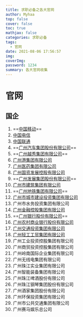 ```yaml
---
title: 求职必备之各大官网
author: Myhaa
top: false
cover: false
toc: true
mathjax: false
categories: 求职必备
tags:
  - 官网
date: 2021-08-06 17:56:57
img:
coverImg:
password: 1234
summary: 各大官网收集
---
```


# 官网

## 国企

1. ==[中国移动](https://job.10086.cn/personal/society/)==
2. [中国电信](http://hr.gdtel.com.cn/portal/recruit/more/42)
3. [中国联通](http://www.chinaunicom.com/hr/socialrecruit.html)
4. ==[广州汽车集团股份有限公司](https://www.gac.com.cn/cn/talent#join)==
5. ==[广州越秀集团有限公司](https://yuexiu.hotjob.cn/wt/YUEXIU/web/index/social)==
6. [广州港集团有限公司](http://www.gzpgroup.com/zpxx/shzp/)
7. [广州医药集团有限公司](https://gzmpc.com/index.php/Human/index/id/14)
8. [广州国资发展控股有限公司](https://www.gz-gofar.com/index.php?ac=article&at=list&tid=59)
9. ==[广州发展集团股份有限公司](http://www.gdg.com.cn/cn/zhaopinxinxi/index.html)==
10. [广州市建筑集团有限公司](http://www.gzmcg.com/information/job.html)
11. ==[广州地铁集团有限公司](https://gzmetro.zhiye.com/social)==
12. [广州市城市建设投资集团有限公司](http://www.gzci.net/catalog.aspx?id=20&?id=6)
13. 广州市水务投资集团有限公司
14. [广州金融控股集团有限公司](http://www.gzjrkg.com/%e5%8a%a0%e5%85%a5%e6%88%91%e4%bb%ac/%e6%8b%9b%e8%81%98%e8%81%8c%e4%bd%8d)
15. ==[广州银行股份有限公司](http://sc.hotjob.cn/wt/GZCB/web/index/social)==
16. [广州农村商业银行股份有限公司](http://grcbank.zhiye.com/social?k=&d=-1&c=-1&p=3^-1,1^-1&PageIndex=1)
17. [广州交通投资集团有限公司](https://www.gjtjt.cn/join.aspx)
18. [广州轻工工贸集团有限公司](http://www.gzfzs.com/news/28)
19. 广州工业投资控股集团有限公司
20. 广州商贸投资控股集团有限公司
21. 广州岭南国际企业集团有限公司
22. 广州无线电集团有限公司
23. 广州珠江实业集团有限公司
24. 广州智能装备集团有限公司
25. 广州珠江啤酒股份有限公司
26. 广州珠江钢琴集团股份有限公司
27. 广州酒家集团股份有限公司
28. 广州环保投资集团有限公司
29. 广州市公共交通集团有限公司
30. 广州赛马娱乐总公司

